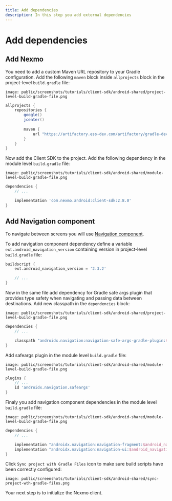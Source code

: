 ```yaml
---
title: Add dependencies
description: In this step you add external dependencies
---
```


# Add dependencies

## Add Nexmo

You need to add a custom Maven URL repository to your Gradle configuration. Add the following `maven` block inside `allprojects` block in the project-level `build.gradle` file:

```screenshot
image: public/screenshots/tutorials/client-sdk/android-shared/project-level-build-gradle-file.png
```

```groovy
allprojects {
    repositories {
        google()
        jcenter()
        
        maven {
            url "https://artifactory.ess-dev.com/artifactory/gradle-dev-local"
        }
    }
}
```

Now add the Client SDK to the project. Add the following dependency in the module level `build.gradle` file:

```screenshot
image: public/screenshots/tutorials/client-sdk/android-shared/module-level-build-gradle-file.png
```

```groovy
dependencies {
    // ...

    implementation 'com.nexmo.android:client-sdk:2.8.0'
}
```

## Add Navigation component

To navigate between screens you will use [Navigation component](https://developer.android.com/guide/navigation).

To add navigation component dependency define a variable `ext.android_navigation_version` containing version in project-level `build.gradle` file:

```groovy
buildscript {
    ext.android_navigation_version = '2.3.2'

    // ...
}
```

Now in the same file add dependency for Gradle safe args plugin that provides type safety when navigating and passing data between destinations.
Add new classpath in the `dependencies` block:

```screenshot
image: public/screenshots/tutorials/client-sdk/android-shared/project-level-build-gradle-file.png
```

```groovy
dependencies {
    // ...

    classpath "androidx.navigation:navigation-safe-args-gradle-plugin:$android_navigation_version"
}
```

Add safeargs plugin in the module level `build.gradle` file:

```screenshot
image: public/screenshots/tutorials/client-sdk/android-shared/module-level-build-gradle-file.png
```

```groovy
plugins {
    // ...
    id 'androidx.navigation.safeargs'
}
```

Finaly you add navigation component dependencies in the module level `build.gradle` file:

```screenshot
image: public/screenshots/tutorials/client-sdk/android-shared/module-level-build-gradle-file.png
```

```groovy
dependencies {
    // ...

    implementation "androidx.navigation:navigation-fragment:$android_navigation_version"
    implementation "androidx.navigation:navigation-ui:$android_navigation_version"
}
```

Click `Sync project with Gradle Files` icon to make sure build scripts have been correctly configured:

```screenshot
image: public/screenshots/tutorials/client-sdk/android-shared/sync-project-wth-gradle-files.png
```

Your next step is to initialize the Nexmo client.
